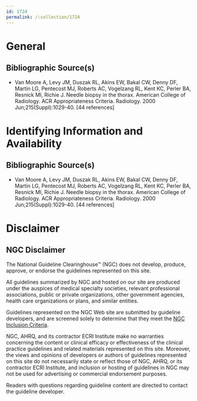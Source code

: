 ```yaml
---
id: 1724
permalink: /:collection/1724
---
```


# General

## Bibliographic Source(s)

- Van Moore A, Levy JM, Duszak RL, Akins EW, Bakal CW, Denny DF, Martin LG, Pentecost MJ, Roberts AC, Vogelzang RL, Kent KC, Perler BA, Resnick MI, Richie J. Needle biopsy in the thorax. American College of Radiology. ACR Appropriateness Criteria. Radiology. 2000 Jun;215(Suppl):1029-40. [44 references]

# Identifying Information and Availability

## Bibliographic Source(s)

- Van Moore A, Levy JM, Duszak RL, Akins EW, Bakal CW, Denny DF, Martin LG, Pentecost MJ, Roberts AC, Vogelzang RL, Kent KC, Perler BA, Resnick MI, Richie J. Needle biopsy in the thorax. American College of Radiology. ACR Appropriateness Criteria. Radiology. 2000 Jun;215(Suppl):1029-40. [44 references]

# Disclaimer

## NGC Disclaimer

The National Guideline Clearinghouse™ (NGC) does not develop, produce, approve, or endorse the guidelines represented on this site.

All guidelines summarized by NGC and hosted on our site are produced under the auspices of medical specialty societies, relevant professional associations, public or private organizations, other government agencies, health care organizations or plans, and similar entities.

Guidelines represented on the NGC Web site are submitted by guideline developers, and are screened solely to determine that they meet the [NGC Inclusion Criteria](/help-and-about/summaries/inclusion-criteria).

NGC, AHRQ, and its contractor ECRI Institute make no warranties concerning the content or clinical efficacy or effectiveness of the clinical practice guidelines and related materials represented on this site. Moreover, the views and opinions of developers or authors of guidelines represented on this site do not necessarily state or reflect those of NGC, AHRQ, or its contractor ECRI Institute, and inclusion or hosting of guidelines in NGC may not be used for advertising or commercial endorsement purposes.

Readers with questions regarding guideline content are directed to contact the guideline developer.

